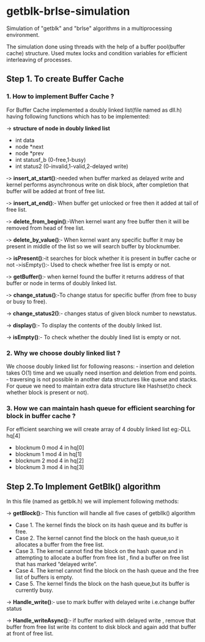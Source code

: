 # getblk-brlse-simulation
Simulation of "getblk" and "brlse" algorithms in a multiprocessing environment.

The simulation done using threads with the help of a buffer pool(buffer cache) structure. Used mutex locks and condition variables for efficient interleaving of processes.




## Step 1. To create Buffer Cache

### 1. How to implement Buffer Cache ?
For Buffer Cache implemented a doubly linked list(file named as dll.h) having following functions which has to be implemented:


-> **structure of node in doubly linked list**
  - int data 
  - node *next 
  - node *prev 
  - int statusf_b (0-free,1-busy)
  - int status2 (0-invalid,1-valid,2-delayed write)
  
‐> **insert_at_start()**:‐needed when buffer marked as delayed write and kernel performs asynchronous write on disk block, after completion that buffer will be added at front of free list.

‐> **insert_at_end()**:‐ When buffer get unlocked or free then it added at tail of free list.

‐> **delete_from_begin()**:‐When kernel want any free buffer then it will be removed from head of free list.

‐> **delete_by_value()**:‐ When kernel want any specific buffer it may be present in middle of the list so we will search buffer by blocknumber. 

‐> **isPresent()**:‐it searches for block whether it is present in buffer cache or not ‐>isEmpty():‐ Used to check whether free list is empty or not.

‐> **getBuffer()**:‐ when kernel found the buffer it returns address of that buffer or node in terms of doubly linked list. 

‐> **change_status()**:‐To change status for specific buffer (from free to busy or busy to free).

-> **change_status2()**:- changes status of given block number to newstatus.

-> **display()**:- To display the contents of the doubly linked list.

-> **isEmpty()**:- To check whether the doubly lined list is empty or not.




### 2. Why we choose doubly linked list ?
We choose doubly linked list for following reasons:
‐ insertion and deletion takes O(1) time and we usually need insertion and deletion from end points.
‐ traversing is not possible in another data structures like queue and stacks. For queue we need to maintain extra data structure like Hashset(to check whether block is present or not).


### 3. How we can maintain hash queue for efficient searching for block in buffer cache ?
For efficient searching we will create array of 4 doubly linked list 
eg:‐DLL hq[4] 
 - blocknum 0 mod 4 in hq[0]
 - blocknum 1 mod 4 in hq[1] 
 - blocknum 2 mod 4 in hq[2] 
 - blocknum 3 mod 4 in hq[3]


## Step 2.To Implement GetBlk() algorithm 
In this file (named as getblk.h) we will implement following methods:

-> **getBlock()**:‐ This function will handle all five cases of getbllk() algorithm 
  - Case 1. The kernel finds the block on its hash queue and its buffer is free.
  - Case 2. The kernel cannot find the block on the hash queue,so it allocates a buffer from the free list. 
  - Case 3. The kernel cannot find the block on the hash queue and in attempting to allocate a buffer from free list , find a buffer on             free list that has marked “delayed write”.
  - Case 4. The kernel cannot find the block on the hash queue and the free list of buffers is empty.
  - Case 5. The kernel finds the block on the hash queue,but its buffer is currently busy.

-> **Handle_write()**:‐ use to mark buffer with delayed write i.e.change buffer status

-> **Handle_writeAsync()**:‐ if buffer marked with delayed write , remove that buffer from free list write its content to disk block and again add that buffer at front of free list.
